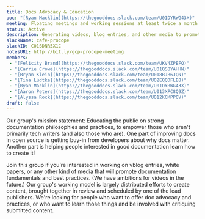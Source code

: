 ```yaml
---
title: Docs Advocacy & Education
poc: "[Ryan Macklin](https://thegooddocs.slack.com/team/U01DYRWG43X)"
meeting: Floating meetings and working sessions at least twice a month
status: Active
description: Generating videos, blog entries, and other media to promote greater empathy for documentation readers and share best practices for documentation creators.
slackName: cafe-procope
slackID: C01SDNR5X1C
notesURL: http://bit.ly/gcp-procope-meeting
members:
 - "[Felicity Brand](https://thegooddocs.slack.com/team/UKV4ZPEFQ)"
 - "[Carrie Crowe](https://thegooddocs.slack.com/team/U01QS8YAHHN)"
 - "[Bryan Klein](https://thegooddocs.slack.com/team/U018BJR6JQN)"
 - "[Tina Lüdtke](https://thegooddocs.slack.com/team/U02EQQDFLE8)"
 - "[Ryan Macklin](https://thegooddocs.slack.com/team/U01DYRWG43X)"
 - "[Aaron Peters](https://thegooddocs.slack.com/team/U013XPC8Q9Z)"
 - "[Alyssa Rock](https://thegooddocs.slack.com/team/U012KCMPP0V)"
draft: false
---
```

Our group's mission statement: Educating the public on strong documentation philosophies and practices, to empower those who aren't primarily tech writers (and also those who are).
One part of improving docs in open source is getting buy-in from developers about why docs matter.
Another part is helping people interested in good documentation learn how to create it!

Join this group if you’re interested in working on vblog entries, white papers, or any other kind of media that will promote documentation fundamentals and best practices. (We have ambitions for videos in the future.)
Our group's working model is largely distributed efforts to create content, brought together in review and scheduled by one of the lead publishers.
We're looking for people who want to offer doc advocacy and practices, or who want to learn those things and be involved with critiquing submitted content.
